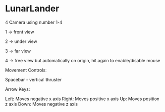 # LunarLander
4 Camera using number 1-4

1 -> front view

2 -> under view

3 -> far view

4 -> free view but automatically on origin, hit again to enable/disable mouse

Movement Controls:

Spacebar - vertical thruster

Arrow Keys:

Left: Moves negative x axis
Right: Moves positive x axis
Up: Moves position z axis
Down: Moves negative z axis
